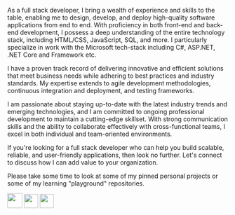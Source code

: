 As a full stack developer, I bring a wealth of experience and skills to the table, enabling me to design, develop, and deploy high-quality software applications from end to end. With proficiency in both front-end and back-end development, I possess a deep understanding of the entire technology stack, including HTML/CSS, JavaScript, SQL, and more. I particularly specialize in work with the Microsoft tech-stack including C#, ASP.NET, .NET Core and Framework etc.

I have a proven track record of delivering innovative and efficient solutions that meet business needs while adhering to best practices and industry standards. My expertise extends to agile development methodologies, continuous integration and deployment, and testing frameworks.

I am passionate about staying up-to-date with the latest industry trends and emerging technologies, and I am committed to ongoing professional development to maintain a cutting-edge skillset. With strong communication skills and the ability to collaborate effectively with cross-functional teams, I excel in both individual and team-oriented environments.

If you're looking for a full stack developer who can help you build scalable, reliable, and user-friendly applications, then look no further. Let's connect to discuss how I can add value to your organization.

Please take some time to look at some of my pinned personal projects or some of my learning "playground" repositories.

[<img src="https://img.icons8.com/color/452/apple-mail.png" width="34" height="34" >](mailto:me@alecyoungblut.ca)
[<img src="https://img.icons8.com/fluent/344/linkedin.png" width="32" height="32" >](https://www.linkedin.com/in/alecyoungblut/)
[<img src="https://img.icons8.com/external-tal-revivo-shadow-tal-revivo/256/external-upwork-a-global-freelancing-platform-where-professionals-connect-and-collaborate-remotely-logo-shadow-tal-revivo.png" width="32" height="32" >](https://www.upwork.com/freelancers/~018bdd17b2d52e1bbf)
